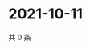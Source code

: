 # 2021-10-11

共 0 条

<!-- BEGIN WEIBO -->
<!-- 最后更新时间 Mon Oct 11 2021 20:00:44 GMT+0800 (China Standard Time) -->

<!-- END WEIBO -->
